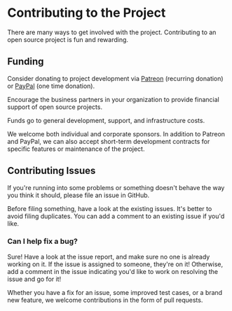 # Contributing to the Project

There are many ways to get involved with the project. Contributing to an open source project is fun and rewarding.

## Funding

Consider donating to project development via [Patreon](https://patreon.com/arnog) (recurring donation) or [PayPal](https://www.paypal.me/arnogourdol) (one time donation).

Encourage the business partners in your organization to provide financial support of open source projects.

Funds go to general development, support, and infrastructure costs.

We welcome both individual and corporate sponsors. In addition to Patreon and PayPal, we can also accept short-term development contracts for specific features or maintenance of the project.

## Contributing Issues

If you're running into some problems or something doesn't
behave the way you think it should, please file an issue in GitHub.

Before filing something, have a look at the existing issues. It's better to avoid filing duplicates. You can
add a comment to an existing issue if you'd like.

### Can I help fix a bug?

Sure! Have a look at the issue report, and make sure no one is already
working on it. If the issue is assigned to someone, they're on it!
Otherwise, add a comment in the issue indicating you'd like to work on
resolving the issue and go for it!

Whether you have a fix for an issue, some improved test cases, or a brand
new feature, we welcome contributions in the form of pull requests.
